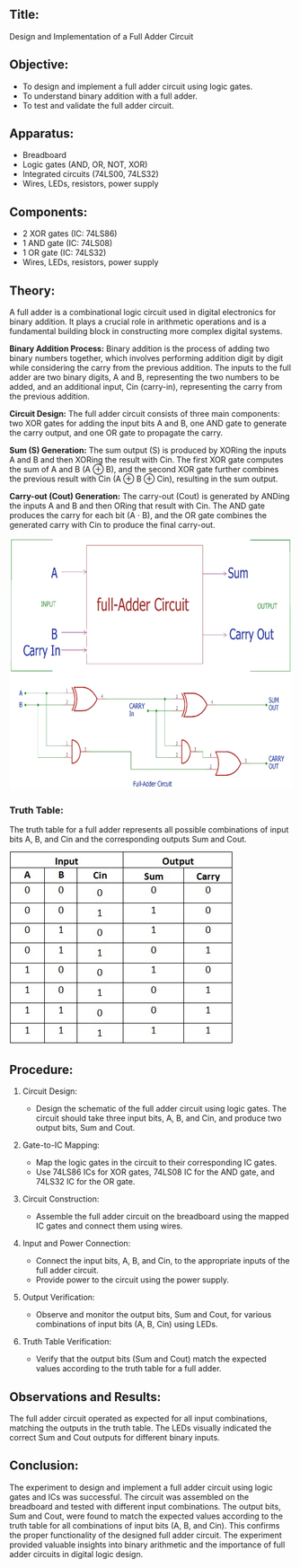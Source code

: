 ## Title: 
Design and Implementation of a Full Adder Circuit

## Objective:
- To design and implement a full adder circuit using logic gates.
- To understand binary addition with a full adder.
- To test and validate the full adder circuit.

## Apparatus:
- Breadboard
- Logic gates (AND, OR, NOT, XOR)
- Integrated circuits (74LS00, 74LS32)
- Wires, LEDs, resistors, power supply

## Components:
- 2 XOR gates (IC: 74LS86)
- 1 AND gate (IC: 74LS08)
- 1 OR gate (IC: 74LS32)
- Wires, LEDs, resistors, power supply

## Theory:
A full adder is a combinational logic circuit used in digital electronics for binary addition. It plays a crucial role in arithmetic operations and is a fundamental building block in constructing more complex digital systems.

<b>Binary Addition Process:</b>
Binary addition is the process of adding two binary numbers together, which involves performing addition digit by digit while considering the carry from the previous addition. The inputs to the full adder are two binary digits, A and B, representing the two numbers to be added, and an additional input, Cin (carry-in), representing the carry from the previous addition.

<b>Circuit Design:</b>
The full adder circuit consists of three main components: two XOR gates for adding the input bits A and B, one AND gate to generate the carry output, and one OR gate to propagate the carry.

<b>Sum (S) Generation:</b>
The sum output (S) is produced by XORing the inputs A and B and then XORing the result with Cin. The first XOR gate computes the sum of A and B (A ⊕ B), and the second XOR gate further combines the previous result with Cin (A ⊕ B ⊕ Cin), resulting in the sum output.

<b>Carry-out (Cout) Generation:</b>
The carry-out (Cout) is generated by ANDing the inputs A and B and then ORing that result with Cin. The AND gate produces the carry for each bit (A ⋅ B), and the OR gate combines the generated carry with Cin to produce the final carry-out.

<img src="R.png" height=450px>

### <b>Truth Table:</b>
The truth table for a full adder represents all possible combinations of input bits A, B, and Cin and the corresponding outputs Sum and Cout.

<img src="R (1).png">

## Procedure:
1. Circuit Design:
   - Design the schematic of the full adder circuit using logic gates. The circuit should take three input bits, A, B, and Cin, and produce two output bits, Sum and Cout.

2. Gate-to-IC Mapping:
   - Map the logic gates in the circuit to their corresponding IC gates.
   - Use 74LS86 ICs for XOR gates, 74LS08 IC for the AND gate, and 74LS32 IC for the OR gate.

3. Circuit Construction:
   - Assemble the full adder circuit on the breadboard using the mapped IC gates and connect them using wires.

4. Input and Power Connection:
   - Connect the input bits, A, B, and Cin, to the appropriate inputs of the full adder circuit.
   - Provide power to the circuit using the power supply.

5. Output Verification:
   - Observe and monitor the output bits, Sum and Cout, for various combinations of input bits (A, B, Cin) using LEDs.

6. Truth Table Verification:
   - Verify that the output bits (Sum and Cout) match the expected values according to the truth table for a full adder.

## Observations and Results:
The full adder circuit operated as expected for all input combinations, matching the outputs in the truth table. The LEDs visually indicated the correct Sum and Cout outputs for different binary inputs.

## Conclusion:
The experiment to design and implement a full adder circuit using logic gates and ICs was successful. The circuit was assembled on the breadboard and tested with different input combinations. The output bits, Sum and Cout, were found to match the expected values according to the truth table for all combinations of input bits (A, B, and Cin). This confirms the proper functionality of the designed full adder circuit. The experiment provided valuable insights into binary arithmetic and the importance of full adder circuits in digital logic design.
